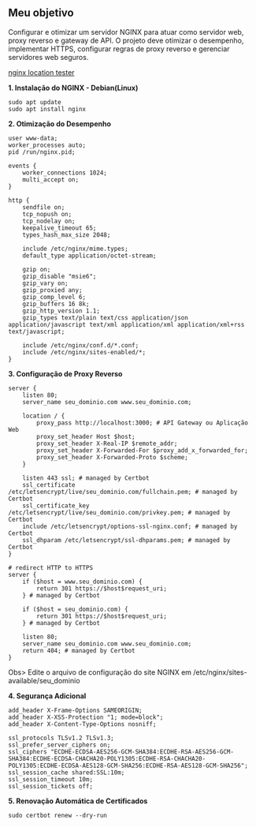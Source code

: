 ## Meu objetivo
Configurar e otimizar um servidor NGINX para atuar como servidor web, proxy reverso e gateway de API. O projeto deve otimizar o desempenho, implementar HTTPS, configurar regras de proxy reverso e gerenciar servidores web seguros.

[nginx location tester](https://nginx.viraptor.info/)

**1. Instalação do NGINX - Debian(Linux)**

```
sudo apt update
sudo apt install nginx
```
**2. Otimização do Desempenho**
```
user www-data;
worker_processes auto;
pid /run/nginx.pid;

events {
    worker_connections 1024;
    multi_accept on;
}

http {
    sendfile on;
    tcp_nopush on;
    tcp_nodelay on;
    keepalive_timeout 65;
    types_hash_max_size 2048;

    include /etc/nginx/mime.types;
    default_type application/octet-stream;

    gzip on;
    gzip_disable "msie6";
    gzip_vary on;
    gzip_proxied any;
    gzip_comp_level 6;
    gzip_buffers 16 8k;
    gzip_http_version 1.1;
    gzip_types text/plain text/css application/json application/javascript text/xml application/xml application/xml+rss text/javascript;

    include /etc/nginx/conf.d/*.conf;
    include /etc/nginx/sites-enabled/*;
}
```

**3. Configuração de Proxy Reverso**
```
server {
    listen 80;
    server_name seu_dominio.com www.seu_dominio.com;

    location / {
        proxy_pass http://localhost:3000; # API Gateway ou Aplicação Web
        proxy_set_header Host $host;
        proxy_set_header X-Real-IP $remote_addr;
        proxy_set_header X-Forwarded-For $proxy_add_x_forwarded_for;
        proxy_set_header X-Forwarded-Proto $scheme;
    }

    listen 443 ssl; # managed by Certbot
    ssl_certificate /etc/letsencrypt/live/seu_dominio.com/fullchain.pem; # managed by Certbot
    ssl_certificate_key /etc/letsencrypt/live/seu_dominio.com/privkey.pem; # managed by Certbot
    include /etc/letsencrypt/options-ssl-nginx.conf; # managed by Certbot
    ssl_dhparam /etc/letsencrypt/ssl-dhparams.pem; # managed by Certbot
}

# redirect HTTP to HTTPS
server {
    if ($host = www.seu_dominio.com) {
        return 301 https://$host$request_uri;
    } # managed by Certbot

    if ($host = seu_dominio.com) {
        return 301 https://$host$request_uri;
    } # managed by Certbot

    listen 80;
    server_name seu_dominio.com www.seu_dominio.com;
    return 404; # managed by Certbot
}
```
Obs> Edite o arquivo de configuração do site NGINX em /etc/nginx/sites-available/seu_dominio

**4. Segurança Adicional**
```
add_header X-Frame-Options SAMEORIGIN;
add_header X-XSS-Protection "1; mode=block";
add_header X-Content-Type-Options nosniff;

ssl_protocols TLSv1.2 TLSv1.3;
ssl_prefer_server_ciphers on;
ssl_ciphers "ECDHE-ECDSA-AES256-GCM-SHA384:ECDHE-RSA-AES256-GCM-SHA384:ECDHE-ECDSA-CHACHA20-POLY1305:ECDHE-RSA-CHACHA20-POLY1305:ECDHE-ECDSA-AES128-GCM-SHA256:ECDHE-RSA-AES128-GCM-SHA256";
ssl_session_cache shared:SSL:10m;
ssl_session_timeout 10m;
ssl_session_tickets off;
```

**5. Renovação Automática de Certificados**
```
sudo certbot renew --dry-run
```


